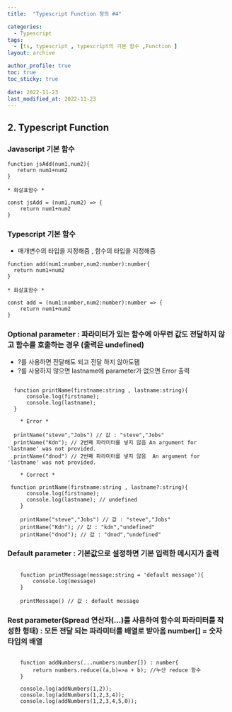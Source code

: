 ```yaml
---
title:  "Typescript Function 정의 #4"

categories:
  - Typescript
tags:
  - [ts, typescript , typescript의 기본 함수 ,Function ]
layout: archive

author_profile: true
toc: true
toc_sticky: true
 
date: 2022-11-23
last_modified_at: 2022-11-23
---
```

## 2. **Typescript** Function

### Javascript 기본 함수

```
function jsAdd(num1,num2){
   return num1+num2
}

* 화살표함수 *

const jsAdd = (num1,num2) => {
    return num1+num2
}
```

### Typescript 기본 함수

- 매개변수의 타입을 지정해줌 , 함수의 타입을 지정해줌

```tsx
function add(num1:number,num2:number):number{
  return num1+num2
}

* 화살표함수 *

const add = (num1:number,num2:number):number => {
    return num1+num2
}

```

### Optional parameter :  파라미터가 있는 함수에 아무런 값도 전달하지 않고 함수를 호출하는 경우 (출력은 undefined)

- ?를 사용하면 전달해도 되고 전달 하지 않아도됌
- ?를 사용하지 않으면 lastname에 parameter가 없으면 Error 출력

```tsx

  function printName(firstname:string , lastname:string){
      console.log(firstname);
      console.log(lastname); 
  }
	
	* Error * 

  printName("steve","Jobs") // 값 : "steve","Jobs"
  printName("Kdn"); // 2번째 파라미터를 넣지 않음 An argument for 'lastname' was not provided.
  printName("dnod") // 2번째 파라미터를 넣지 않음  An argument for 'lastname' was not provided.

	* Correct *

 function printName(firstname:string , lastname?:string){
      console.log(firstname);
      console.log(lastname); // undefined
	}

	printName("steve","Jobs") // 값 : "steve","Jobs"
	printName("Kdn"); // 값 : "kdn","undefined"
	printName("dnod"); // 값 : "dnod","undefined"

```

### Default parameter :  기본값으로 설정하면 기본 입력한 메시지가 출력

```tsx

    function printMessage(message:string = 'default message'){
        console.log(message)
    }

    printMessage() // 값 : default message

```

### Rest parameter(Spread 연산자(...)를 사용하여 함수의 파라미터를 작성한 형태)  : 모든 전달 되는 파라미터를 배열로 받아옴 number[] = 숫자 타입의 배열

```tsx

    function addNumbers(...numbers:number[]) : number{
        return numbers.reduce((a,b)=>a + b); //누산 reduce 함수
    }

    console.log(addNumbers(1,2));
    console.log(addNumbers(1,2,3,4));
    console.log(addNumbers(1,2,3,4,5,0));
```